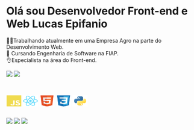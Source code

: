 # Olá sou Desenvolvedor Front-end e Web Lucas Epifanio
🧑‍🌾Trabalhando atualmente em uma Empresa Agro na parte do Desenvolvimento Web.
<br>
📘 Cursando Engenharia de Software na FIAP.
<br>
👌Especialista na área do Front-end.
 <div>
  <img height="165em" src="https://github-readme-stats.vercel.app/api?username=lucasepifanio&show_icons=true&theme=tokyonight&include_all_commits=true&count"/>
  <img height="165em" src="https://github-readme-stats.vercel.app/api/top-langs/?username=lucasepifanio&layout=compact&langs_count-16&theme=tokyonight"/>
</div>

##

<div style="display: inline_block"><br>
  <img align="center" alt="lucas-Js" height="30" width="40" src="https://raw.githubusercontent.com/devicons/devicon/master/icons/javascript/javascript-plain.svg">
  <img align="center" alt="lucas-React" height="30" width="40" src="https://raw.githubusercontent.com/devicons/devicon/master/icons/react/react-original.svg">
  <img align="center" alt="lucas-HTML" height="30" width="40" src="https://raw.githubusercontent.com/devicons/devicon/master/icons/html5/html5-original.svg">
  <img align="center" alt="lucas-CSS" height="30" width="40" src="https://raw.githubusercontent.com/devicons/devicon/master/icons/css3/css3-original.svg">
  <img align="center" alt="lucas-Python" height="30" width="40" src="https://raw.githubusercontent.com/devicons/devicon/master/icons/python/python-original.svg">
</div>

 ##
 
<div>
  <a href="https://www.instagram.com/lucaslopesepifanio/" target="_blank"><img src="https://img.shields.io/badge/-Instagram-%23E4405F?style=for-the-badge&logo=instagram&logoColor=white" target="_blank"></a>
 <a href="https://www.linkedin.com/in/lucas-epifanio-07b096236/" target="_blank"><img src="https://img.shields.io/badge/-LinkedIn-%230077B5?style=for-the-badge&logo=linkedin&logoColor=white" target="_blank"></a>
   <a href = "mailto:lucasepifaniodev@gmail.com"><img src="https://img.shields.io/badge/-Gmail-%23333?style=for-the-badge&logo=gmail&logoColor=white" target="_blank"></a>
  </div>
